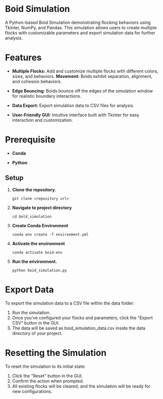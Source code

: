# Boid Simulation
A Python-based Boid Simulation demonstrating flocking behaviors using Tkinter, NumPy, and Pandas. This simulation allows users to create multiple flocks with customizable parameters and export simulation data for further analysis.

# Features
<ul>
<li>

**Multiple Flocks:** Add and customize multiple flocks with different colors, sizes, and behaviors.
**Movement:** Boids exhibit separation, alignment, and cohesion behaviors.
</li>

<li>

**Edge Bouncing**: Boids bounce off the edges of the simulation window for realistic boundary interactions.

</li>
<li>

**Data Export:** Export simulation data to CSV files for analysis.
</li>
<li>

**User-Friendly GUI:** Intuitive interface built with Tkinter for easy interaction and customization.
</li>

</ul>

# Prerequisite
<ul>
<li>

**Conda**

</li>

<li>

**Python**
</li>
</ul>

## Setup
<ol>
<li>

**Clone the repository.**

</li>

`git clone <repository url>`
<li>

**Navigate to project directory**

</li>

`cd bold_simulation`

<li>

**Create Conda Environment**

</li>

`conda env create -f environment.yml`

<li>

**Activate the environment**

</li>

`conda activate boid-env`

<li>

**Run the environment.**

`python boid_simulation.py`
</li>
</ol>

# Export Data

To export the simulation data to a CSV file within the data folder:

<ol>
<li> Run the simulation.
</li>
<li>
Once you've configured your flocks and parameters, click the "Export CSV" button in the GUI.
</li>
<li>
The data will be saved as boid_simulation_data.csv inside the data directory of your project.

</ol>

# Resetting the Simulation

To reset the simulation to its initial state:
<ol>
<li>
Click the "Reset" button in the GUI.
</li>
<li>
Confirm the action when prompted.
</li>
<li>
All existing flocks will be cleared, and the simulation will be ready for new configurations.
</li>
</ol>